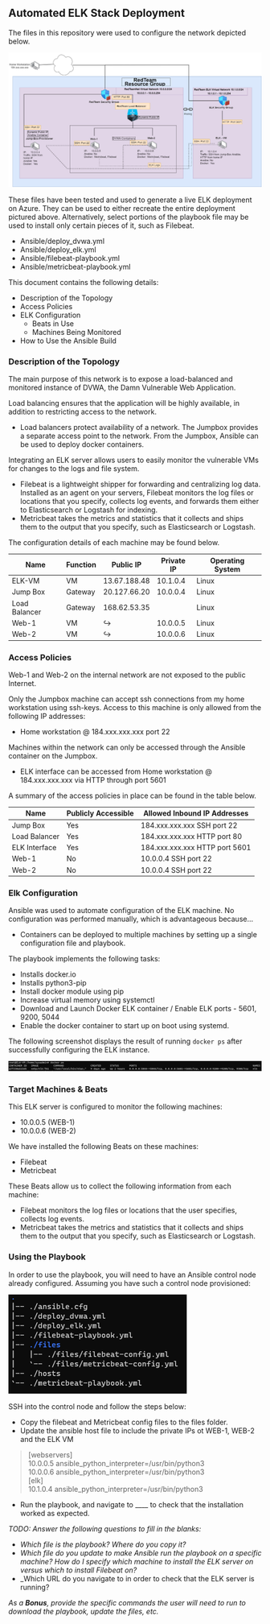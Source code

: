 ## Automated ELK Stack Deployment

The files in this repository were used to configure the network depicted below.


![Network Topology](Images/Network_Topology.png)

These files have been tested and used to generate a live ELK deployment on Azure. They can be used to either recreate the entire deployment pictured above. Alternatively, select portions of the playbook file may be used to install only certain pieces of it, such as Filebeat.

  - Ansible/deploy_dvwa.yml
  - Ansible/deploy_elk.yml
  - Ansible/filebeat-playbook.yml
  - Ansible/metricbeat-playbook.yml

This document contains the following details:
- Description of the Topology
- Access Policies
- ELK Configuration
  - Beats in Use
  - Machines Being Monitored
- How to Use the Ansible Build


### Description of the Topology

The main purpose of this network is to expose a load-balanced and monitored instance of DVWA, the Damn Vulnerable Web Application.

Load balancing ensures that the application will be highly available, in addition to restricting access to the network.
- Load balancers protect availability of a network. The Jumpbox provides a separate access point to the network. From the Jumpbox, Ansible can be used to deploy docker containers. 

Integrating an ELK server allows users to easily monitor the vulnerable VMs for changes to the logs and file system.
- Filebeat is a lightweight shipper for forwarding and centralizing log data. Installed as an agent on your servers, Filebeat monitors the log files or locations that you specify, collects log events, and forwards them either to Elasticsearch or Logstash for indexing.
- Metricbeat takes the metrics and statistics that it collects and ships them to the output that you specify, such as Elasticsearch or Logstash.

The configuration details of each machine may be found below.

| Name          | Function |Public IP   |Private IP| Operating System |
|---------------|----------|------------|----------|------------------|
| ELK-VM        | VM       |13.67.188.48| 10.1.0.4 |       Linux      |
| Jump Box      | Gateway  |20.127.66.20| 10.0.0.4 |       Linux      |
| Load Balancer | Gateway  |168.62.53.35|          |       Linux      |
| Web-1         | VM       |          ↪ | 10.0.0.5 |       Linux      |
| Web-2         | VM       |          ↪ | 10.0.0.6 |       Linux      |

### Access Policies

Web-1 and Web-2 on the internal network are not exposed to the public Internet. 

Only the Jumpbox machine can accept ssh connections from my home workstation using ssh-keys. Access to this machine is only allowed from the following IP addresses:
- Home workstation @ 184.xxx.xxx.xxx port 22

Machines within the network can only be accessed through the Ansible container on the Jumpbox.
- ELK interface can be accessed from Home workstation @ 184.xxx.xxx.xxx via HTTP through port 5601

A summary of the access policies in place can be found in the table below.

| Name         | Publicly Accessible | Allowed Inbound IP Addresses  |
|--------------|---------------------|-------------------------------|
| Jump Box     |         Yes         | 184.xxx.xxx.xxx SSH  port 22  |
| Load Balancer|         Yes         | 184.xxx.xxx.xxx HTTP port 80  |
| ELK Interface|         Yes         | 184.xxx.xxx.xxx HTTP port 5601|
| Web-1        |         No          | 10.0.0.4        SSH  port 22  |
| Web-2        |         No          | 10.0.0.4        SSH  port 22  |


### Elk Configuration

Ansible was used to automate configuration of the ELK machine. No configuration was performed manually, which is advantageous because...
- Containers can be deployed to multiple machines by setting up a single configuration file and playbook.

The playbook implements the following tasks:
- Installs docker.io
- Installs python3-pip
- Install docker module using pip
- Increase virtual memory using systemctl
- Download and Launch Docker ELK container / Enable ELK ports - 5601, 9200, 5044
- Enable the docker container to start up on boot using systemd.

The following screenshot displays the result of running `docker ps` after successfully configuring the ELK instance.

![ELK Docker PS](Images/docker_ps_output.png)

### Target Machines & Beats
This ELK server is configured to monitor the following machines:
- 10.0.0.5 (WEB-1)
- 10.0.0.6 (WEB-2)

We have installed the following Beats on these machines:
- Filebeat
- Metricbeat

These Beats allow us to collect the following information from each machine:
- Filebeat monitors the log files or locations that the user specifies, collects log events.
- Metricbeat takes the metrics and statistics that it collects and ships them to the output that you specify, such as Elasticsearch or Logstash.

### Using the Playbook
In order to use the playbook, you will need to have an Ansible control node already configured. Assuming you have such a control node provisioned: 

![File Structure](Images/file_structure.png)

SSH into the control node and follow the steps below:

- Copy the filebeat and Metricbeat config files to the files folder.
- Update the ansible host file to include the private IPs ot WEB-1, WEB-2 and the ELK VM
>[webservers] <BR />
10.0.0.5 ansible_python_interpreter=/usr/bin/python3<BR />
10.0.0.6 ansible_python_interpreter=/usr/bin/python3<BR />
[elk]<BR />
10.1.0.4 ansible_python_interpreter=/usr/bin/python3

- Run the playbook, and navigate to ____ to check that the installation worked as expected.

_TODO: Answer the following questions to fill in the blanks:_
- _Which file is the playbook? Where do you copy it?_
- _Which file do you update to make Ansible run the playbook on a specific machine? How do I specify which machine to install the ELK server on versus which to install Filebeat on?_
- _Which URL do you navigate to in order to check that the ELK server is running?

_As a **Bonus**, provide the specific commands the user will need to run to download the playbook, update the files, etc._
